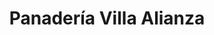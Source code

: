 ---
title: "Panadería Villa Alianza"
url: /ciudad-guayana-puerto-ordaz/panaderia-villa-alianza/
shop: panadería
---